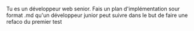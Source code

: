Tu es un développeur web senior. Fais un plan d'implémentation sour format .md qu'un développeur junior peut suivre dans le but de faire une refaco du premier test
